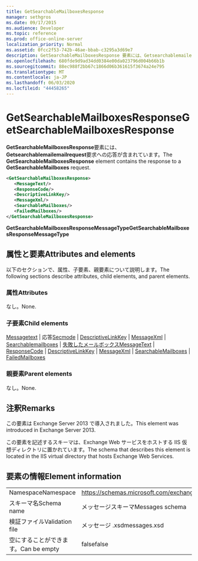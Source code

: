 ```yaml
---
title: GetSearchableMailboxesResponse
manager: sethgros
ms.date: 09/17/2015
ms.audience: Developer
ms.topic: reference
ms.prod: office-online-server
localization_priority: Normal
ms.assetid: 0fcc2f53-742b-46ae-bbab-c3295a3d69e7
description: GetSearchableMailboxesResponse 要素には、Getsearchablemailemailrequest 要求への応答が含まれています。
ms.openlocfilehash: 680fde9d9ad34dd0384e00da023796d004b66b1b
ms.sourcegitcommit: 88ec988f2bb67c1866d06b361615f3674a24e795
ms.translationtype: MT
ms.contentlocale: ja-JP
ms.lasthandoff: 06/03/2020
ms.locfileid: "44458265"
---
```

# <a name="getsearchablemailboxesresponse"></a><span data-ttu-id="772da-103">GetSearchableMailboxesResponse</span><span class="sxs-lookup"><span data-stu-id="772da-103">GetSearchableMailboxesResponse</span></span>

<span data-ttu-id="772da-104">**GetSearchableMailboxesResponse**要素には、 **Getsearchablemailemailrequest**要求への応答が含まれています。</span><span class="sxs-lookup"><span data-stu-id="772da-104">The **GetSearchableMailboxesResponse** element contains the response to a **GetSearchableMailboxes** request.</span></span> 
  
```XML
<GetSearchableMailboxesResponse>
   <MessageText/>
   <ResponseCode/>
   <DescriptiveLinkKey/>
   <MessageXml/>
   <SearchableMailboxes/>
   <FailedMailboxes/>
</GetSearchableMailboxesResponse>
```

 <span data-ttu-id="772da-105">**GetSearchableMailboxesResponseMessageType**</span><span class="sxs-lookup"><span data-stu-id="772da-105">**GetSearchableMailboxesResponseMessageType**</span></span>
## <a name="attributes-and-elements"></a><span data-ttu-id="772da-106">属性と要素</span><span class="sxs-lookup"><span data-stu-id="772da-106">Attributes and elements</span></span>

<span data-ttu-id="772da-107">以下のセクションで、属性、子要素、親要素について説明します。</span><span class="sxs-lookup"><span data-stu-id="772da-107">The following sections describe attributes, child elements, and parent elements.</span></span>
  
### <a name="attributes"></a><span data-ttu-id="772da-108">属性</span><span class="sxs-lookup"><span data-stu-id="772da-108">Attributes</span></span>

<span data-ttu-id="772da-109">なし。</span><span class="sxs-lookup"><span data-stu-id="772da-109">None.</span></span>
  
### <a name="child-elements"></a><span data-ttu-id="772da-110">子要素</span><span class="sxs-lookup"><span data-stu-id="772da-110">Child elements</span></span>

<span data-ttu-id="772da-111">[Messagetext](messagetext.md)  | 応答[Secmode](responsecode.md)  | [DescriptiveLinkKey](descriptivelinkkey.md)  | [MessageXml](messagexml.md)  | [Searchablemailboxes](searchablemailboxes.md)  | [失敗したメールボックス](failedmailboxes.md)</span><span class="sxs-lookup"><span data-stu-id="772da-111">[MessageText](messagetext.md) | [ResponseCode](responsecode.md) | [DescriptiveLinkKey](descriptivelinkkey.md) | [MessageXml](messagexml.md) | [SearchableMailboxes](searchablemailboxes.md) | [FailedMailboxes](failedmailboxes.md)</span></span>
  
### <a name="parent-elements"></a><span data-ttu-id="772da-112">親要素</span><span class="sxs-lookup"><span data-stu-id="772da-112">Parent elements</span></span>

<span data-ttu-id="772da-113">なし。</span><span class="sxs-lookup"><span data-stu-id="772da-113">None.</span></span>
  
## <a name="remarks"></a><span data-ttu-id="772da-114">注釈</span><span class="sxs-lookup"><span data-stu-id="772da-114">Remarks</span></span>

<span data-ttu-id="772da-115">この要素は Exchange Server 2013 で導入されました。</span><span class="sxs-lookup"><span data-stu-id="772da-115">This element was introduced in Exchange Server 2013.</span></span>
  
<span data-ttu-id="772da-116">この要素を記述するスキーマは、Exchange Web サービスをホストする IIS 仮想ディレクトリに置かれています。</span><span class="sxs-lookup"><span data-stu-id="772da-116">The schema that describes this element is located in the IIS virtual directory that hosts Exchange Web Services.</span></span>
  
## <a name="element-information"></a><span data-ttu-id="772da-117">要素の情報</span><span class="sxs-lookup"><span data-stu-id="772da-117">Element information</span></span>

|||
|:-----|:-----|
|<span data-ttu-id="772da-118">Namespace</span><span class="sxs-lookup"><span data-stu-id="772da-118">Namespace</span></span>  <br/> |https://schemas.microsoft.com/exchange/services/2006/messages  <br/> |
|<span data-ttu-id="772da-119">スキーマ名</span><span class="sxs-lookup"><span data-stu-id="772da-119">Schema name</span></span>  <br/> |<span data-ttu-id="772da-120">メッセージスキーマ</span><span class="sxs-lookup"><span data-stu-id="772da-120">Messages schema</span></span>  <br/> |
|<span data-ttu-id="772da-121">検証ファイル</span><span class="sxs-lookup"><span data-stu-id="772da-121">Validation file</span></span>  <br/> |<span data-ttu-id="772da-122">メッセージ .xsd</span><span class="sxs-lookup"><span data-stu-id="772da-122">messages.xsd</span></span>  <br/> |
|<span data-ttu-id="772da-123">空にすることができます。</span><span class="sxs-lookup"><span data-stu-id="772da-123">Can be empty</span></span>  <br/> |<span data-ttu-id="772da-124">false</span><span class="sxs-lookup"><span data-stu-id="772da-124">false</span></span>  <br/> |
   

